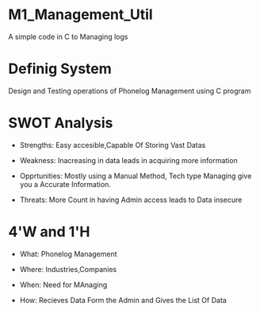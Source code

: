 # M1_Management_Util
A simple code in C to Managing logs

# Definig System
Design and Testing operations of Phonelog Management using C program

# SWOT Analysis

* Strengths: 
Easy accesible,Capable Of Storing Vast Datas

* Weakness:
Inacreasing in data leads in acquiring more information

* Opprtunities:
Mostly using a Manual Method, Tech type Managing give you a Accurate Information.

* Threats:
More Count in having Admin access leads to Data insecure

# 4'W and 1'H

* What: Phonelog Management

* Where: Industries,Companies

* When: Need for MAnaging

* How: Recieves Data Form the Admin and Gives the List Of Data







